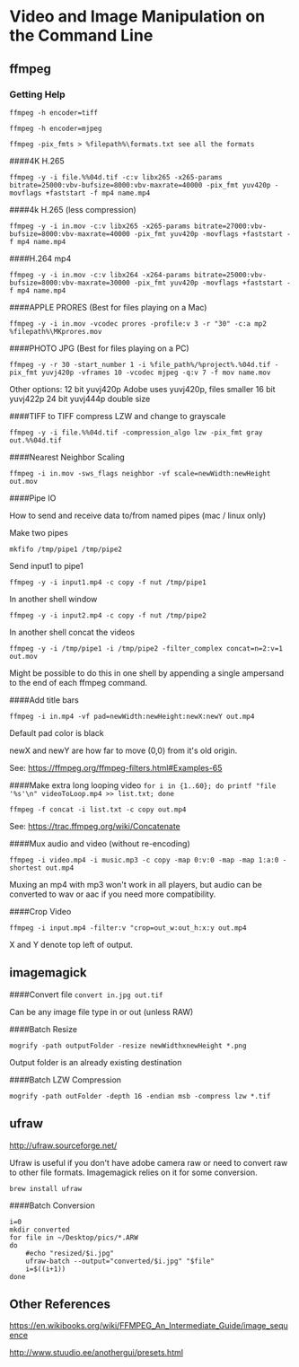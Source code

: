 # Video and Image Manipulation on the Command Line

## ffmpeg

### Getting Help

`ffmpeg -h encoder=tiff`

`ffmpeg -h encoder=mjpeg`

`ffmpeg -pix_fmts > %filepath%\formats.txt see all the formats`



####4K H.265 

`ffmpeg -y -i file.%%04d.tif -c:v libx265 -x265-params bitrate=25000:vbv-bufsize=8000:vbv-maxrate=40000 -pix_fmt yuv420p -movflags +faststart -f mp4 name.mp4`


####4k H.265 (less compression) 

`ffmpeg -y -i in.mov -c:v libx265 -x265-params bitrate=27000:vbv-bufsize=8000:vbv-maxrate=40000 -pix_fmt yuv420p -movflags +faststart -f mp4 name.mp4`


####H.264 mp4 

`ffmpeg -y -i in.mov -c:v libx264 -x264-params bitrate=25000:vbv-bufsize=8000:vbv-maxrate=30000 -pix_fmt yuv420p -movflags +faststart -f mp4 name.mp4`


####APPLE PRORES (Best for files playing on a Mac) 

`ffmpeg -y -i in.mov -vcodec prores -profile:v 3 -r "30" -c:a mp2 %filepath%\MKprores.mov`


####PHOTO JPG (Best for files playing on a PC) 

`ffmpeg -y -r 30 -start_number 1 -i %file_path%/%project%.%04d.tif -pix_fmt yuvj420p -vframes 10 -vcodec mjpeg -q:v 7 -f mov name.mov`

Other options:
12 bit yuvj420p  Adobe uses yuvj420p, files smaller
16 bit yuvj422p
24 bit yuvj444p double size


####TIFF to TIFF compress LZW and change to grayscale 

`ffmpeg -y -i file.%%04d.tif -compression_algo lzw -pix_fmt gray out.%%04d.tif`

####Nearest Neighbor Scaling

`ffmpeg -i in.mov -sws_flags neighbor -vf scale=newWidth:newHeight out.mov`

####Pipe IO

How to send and receive data to/from named pipes (mac / linux only)

Make two pipes

`mkfifo /tmp/pipe1 /tmp/pipe2`

Send input1 to pipe1

`ffmpeg -y -i input1.mp4 -c copy -f nut /tmp/pipe1`

In another shell window

`ffmpeg -y -i input2.mp4 -c copy -f nut /tmp/pipe2`

In another shell concat the videos

`ffmpeg -y -i /tmp/pipe1 -i /tmp/pipe2 -filter_complex concat=n=2:v=1 out.mov`

Might be possible to do this in one shell by appending a single ampersand to the end of each ffmpeg command.

####Add title bars

`ffmpeg -i in.mp4 -vf pad=newWidth:newHeight:newX:newY out.mp4`

Default pad color is black

newX and newY are how far to move (0,0) from it's old origin.

See: https://ffmpeg.org/ffmpeg-filters.html#Examples-65

####Make extra long looping video
`for i in {1..60}; do printf "file '%s'\n" videoToLoop.mp4 >> list.txt; done`

`ffmpeg -f concat -i list.txt -c copy out.mp4`

See: https://trac.ffmpeg.org/wiki/Concatenate

####Mux audio and video (without re-encoding)

`ffmpeg -i video.mp4 -i music.mp3 -c copy -map 0:v:0 -map -map 1:a:0 -shortest out.mp4`

Muxing an mp4 with mp3 won't work in all players, but audio can be converted to wav or aac if you need more compatibility.

####Crop Video

`ffmpeg -i input.mp4 -filter:v "crop=out_w:out_h:x:y out.mp4`

X and Y denote top left of output. 

## imagemagick

####Convert file
`convert in.jpg out.tif`

Can be any image file type in or out (unless RAW)

####Batch Resize

`mogrify -path outputFolder -resize newWidthxnewHeight *.png`

Output folder is an already existing destination

####Batch LZW Compression

`mogrify -path outFolder -depth 16 -endian msb -compress lzw *.tif`

## ufraw
http://ufraw.sourceforge.net/

Ufraw is useful if you don't have adobe camera raw or need to convert raw to other file formats. Imagemagick relies on it for some conversion.

`brew install ufraw`

####Batch Conversion

```#!/bin/bash
i=0
mkdir converted
for file in ~/Desktop/pics/*.ARW
do
	#echo "resized/$i.jpg"
	ufraw-batch --output="converted/$i.jpg" "$file"
	i=$((i+1))
done
```


## Other References
https://en.wikibooks.org/wiki/FFMPEG_An_Intermediate_Guide/image_sequence

http://www.stuudio.ee/anothergui/presets.html
